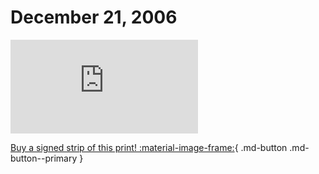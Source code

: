 # December 21, 2006

![](https://www.achewood.com/comic.php?date=12212006)

[Buy a signed strip of this print! :material-image-frame:](https://achewood-holiday-pop-up.myshopify.com/products/strip#12212006){ .md-button .md-button--primary }

